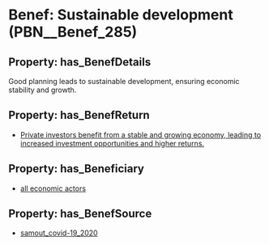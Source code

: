 # Benef: __Sustainable development__ (PBN__Benef_285)

## Property: has_BenefDetails

Good planning leads to sustainable development, ensuring economic stability and growth.

## Property: has_BenefReturn

* [Private investors benefit from a stable and growing economy, leading to increased investment opportunities and higher returns.](../BenefReturn/PBN__BenefReturn_303)

## Property: has_Beneficiary

* [all economic actors](../Stakeholder/PBN__Stakeholder_144)

## Property: has_BenefSource

* [samout_covid-19_2020](../Article/PBN__Article_58)

